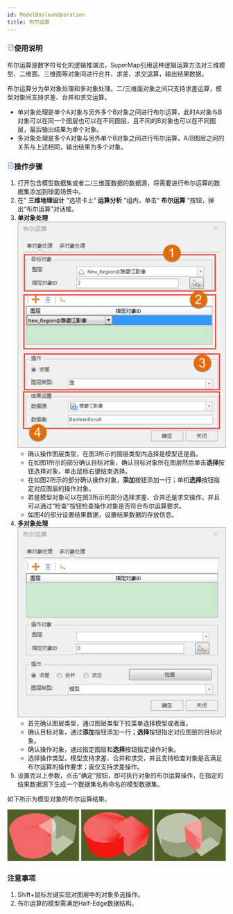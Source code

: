 ```yaml
---
id: ModelBooleanOperation
title: 布尔运算
---
```

### ![](../../../img/read.gif)使用说明

布尔运算是数字符号化的逻辑推演法，SuperMap引用这种逻辑运算方法对三维模型、二维面、三维面等对象间进行合并、求差、求交运算，输出结果数据。

布尔运算分为单对象处理和多对象处理。二/三维面对象之间只支持求差运算，模型对象间支持求差、合并和求交运算。

  * 单对象处理是单个A对象与另外多个B对象之间进行布尔运算，此时A对象与B对象可以在同一个图层也可以在不同图层，且不同的B对象也可以在不同图层，最后输出结果为单个对象。
  * 多对象处理是多个A对象与另外单个B对象之间进行布尔运算，A/B图层之间的关系与上述相同，输出结果为多个对象。

### ![](../../../img/read.gif)操作步骤

  1. 打开包含模型数据集或者二/三维面数据的数据源，将需要进行布尔运算的数据集添加到球面场景中。
  2. 在" **三维地理设计** "选项卡上“ **运算分析** ”组内，单击“ **布尔运算** ”按钮，弹出“布尔运算”对话框。
  3. **单对象处理**  
![](../img/BooleanOperationSingleModel_Dialog.png)     
      * 确认操作图层类型，在图3所示的图层类型内选择是模型还是面。
      * 在如图1所示的部分确认目标对象，确认目标对象所在图层然后单击**选择**按钮选择对象，单击鼠标右键结束选择。
      * 在如图2所示的部分确认操作对象，**添加**按钮添加一行；单机**选择**按钮指定对应图层的操作对象。
      * 若是模型对象可以在图3所示的部分选择求差、合并还是求交操作，并且可以通过“检查”按钮检查操作对象是否符合布尔运算要求。
      * 如图4的部分设置结果数据，设置结果数据的存放信息。
  4. **多对象处理**   
![](../img/BooleanOperationModels_Dialog.png)  
      * 首先确认图层类型，通过图层类型下拉菜单选择模型或者面。
      * 确认目标对象，通过**添加**按钮添加一行；**选择**按钮指定对应图层的目标对象。
      * 确认操作对象，通过指定图层和**选择**按钮指定操作对象。
      * 选择操作类型，模型支持求差、合并和求交，并且支持检查对象是否满足布尔运算的操作要求；面仅支持求差操作。
  5. 设置完以上参数，点击“确定”按钮，即可执行对象的布尔运算操作，在指定的结果数据源下生成一个数据集名称命名的模型数据集。

如下所示为模型对象的布尔运算结果。

![](../img/ModelBooleanOperationResult1.png)
 

### 注意事项


  1. Shift+鼠标左键实现对图层中的对象多选操作。
  2. 布尔运算的模型需满足Half-Edge数据结构。



